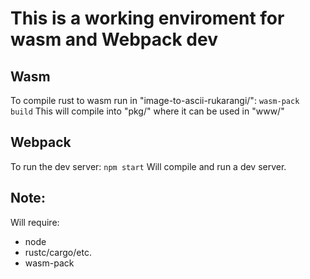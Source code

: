 # This is a working enviroment for wasm and Webpack dev

## Wasm

To compile rust to wasm run in "image-to-ascii-rukarangi/":
`
wasm-pack build
`
This will compile into "pkg/" where it can be used in "www/"

## Webpack

To run the dev server:
`
npm start
`
Will compile and run a dev server.

## Note:

Will require:
* node
* rustc/cargo/etc.
* wasm-pack
